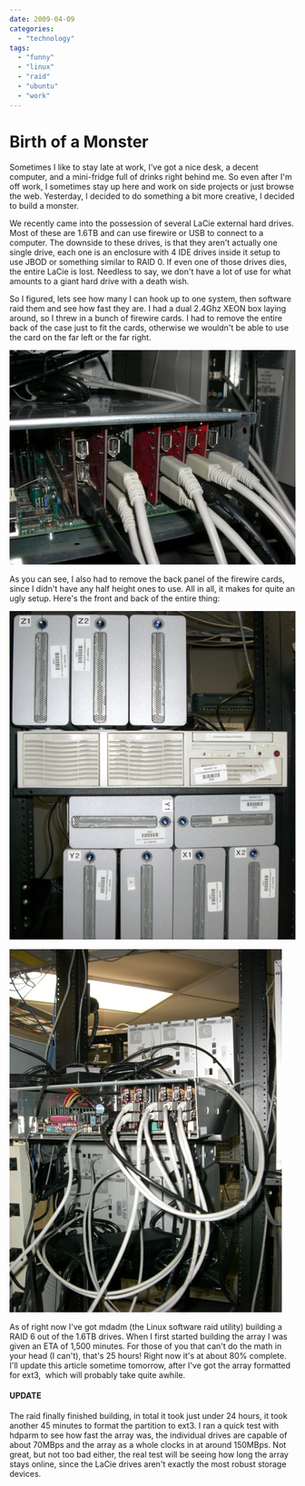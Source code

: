 ```yaml
---
date: 2009-04-09
categories: 
  - "technology"
tags: 
  - "funny"
  - "linux"
  - "raid"
  - "ubuntu"
  - "work"
---
```


# Birth of a Monster

Sometimes I like to stay late at work, I've got a nice desk, a decent computer, and a mini-fridge full of drinks right behind me. So even after I'm off work, I sometimes stay up here and work on side projects or just browse the web. Yesterday, I decided to do something a bit more creative, I decided to build a monster.

<!-- more -->

We recently came into the possession of several LaCie external hard drives. Most of these are 1.6TB and can use firewire or USB to connect to a computer. The downside to these drives, is that they aren't actually one single drive, each one is an enclosure with 4 IDE drives inside it setup to use JBOD or something similar to RAID 0. If even one of those drives dies, the entire LaCie is lost. Needless to say, we don't have a lot of use for what amounts to a giant hard drive with a death wish.

So I figured, lets see how many I can hook up to one system, then software raid them and see how fast they are. I had a dual 2.4Ghz XEON box laying around, so I threw in a bunch of firewire cards. I had to remove the entire back of the case just to fit the cards, otherwise we wouldn't be able to use the card on the far left or the far right.

![Firewire - The Monster](images/firewire.jpg "This server is stuffed full of firewire cards.")

As you can see, I also had to remove the back panel of the firewire cards, since I didn't have any half height ones to use. All in all, it makes for quite an ugly setup. Here's the front and back of the entire thing:

![The Monster](images/test_array.jpg "I use only the best of out-dated equipment.")

![The Monster (back)](images/test_array_back1.jpg "This is actually fairly clean compared to some of the co-located servers our customers have setup.")

As of right now I've got mdadm (the Linux software raid utility) building a RAID 6 out of the 1.6TB drives. When I first started building the array I was given an ETA of 1,500 minutes. For those of you that can't do the math in your head (I can't), that's 25 hours! Right now it's at about 80% complete. I'll update this article sometime tomorrow, after I've got the array formatted for ext3,  which will probably take quite awhile.

#### UPDATE

The raid finally finished building, in total it took just under 24 hours, it took another 45 minutes to format the partition to ext3. I ran a quick test with hdparm to see how fast the array was, the individual drives are capable of about 70MBps and the array as a whole clocks in at around 150MBps. Not great, but not too bad either, the real test will be seeing how long the array stays online, since the LaCie drives aren't exactly the most robust storage devices.
